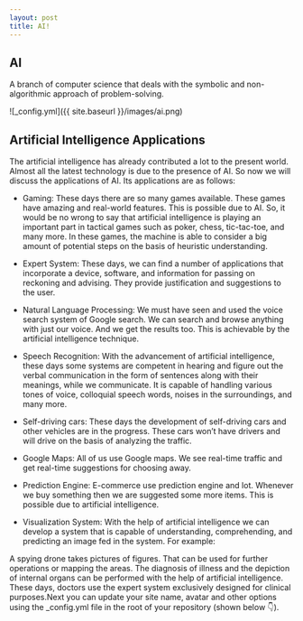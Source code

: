 ```yaml
---
layout: post
title: AI!
---
```


## AI
A branch of computer science that deals with the symbolic and non-algorithmic approach of problem-solving.

![_config.yml]({{ site.baseurl }}/images/ai.png)


## Artificial Intelligence Applications
The artificial intelligence has already contributed a lot to the present world. Almost all the latest technology is due to the presence of AI. So now we will discuss the applications of AI. Its applications are as follows:

- Gaming: These days there are so many games available. These games have amazing and real-world features. This is possible due to AI. So, it would be no wrong to say that artificial intelligence is playing an important part in tactical games such as poker, chess, tic-tac-toe, and many more. In these games, the machine is able to consider a big amount of potential steps on the basis of heuristic understanding.

- Expert System: These days, we can find a number of applications that incorporate a device, software, and information for passing on reckoning and advising. They provide justification and suggestions to the user.

- Natural Language Processing: We must have seen and used the voice search system of Google search. We can search and browse anything with just our voice. And we get the results too. This is achievable by the artificial intelligence technique.

- Speech Recognition: With the advancement of artificial intelligence, these days some systems are competent in hearing and figure out the verbal communication in the form of sentences along with their meanings, while we communicate. It is capable of handling various tones of voice, colloquial speech words, noises in the surroundings, and many more.

- Self-driving cars: These days the development of self-driving cars and other vehicles are in the progress. These cars won’t have drivers and will drive on the basis of analyzing the traffic.

- Google Maps: All of us use Google maps. We see real-time traffic and get real-time suggestions for choosing away.

- Prediction Engine: E-commerce use prediction engine and lot. Whenever we buy something then we are suggested some more items. This is possible due to artificial intelligence.

- Visualization System: With the help of artificial intelligence we can develop a system that is capable of understanding, comprehending, and predicting an image fed in the system. For example:

 A spying drone takes pictures of figures. That can be used for further operations or mapping the areas.
The diagnosis of illness and the depiction of internal organs can be performed with the help of artificial intelligence. These days, doctors use the expert system exclusively designed for clinical purposes.Next you can update your site name, avatar and other options using the _config.yml file in the root of your repository (shown below :point_down:).


